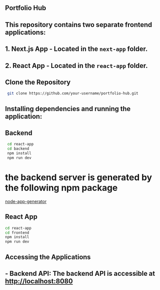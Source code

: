 ## Portfolio Hub

## This repository contains two separate frontend applications:

## 1. **Next.js App** - Located in the `next-app` folder.

## 2. **React App** - Located in the `react-app` folder.

## Clone the Repository

```bash
 git clone https://github.com/your-username/portfolio-hub.git
```

## Installing dependencies and running the application:

## Backend

```bash
 cd react-app
 cd backend
 npm install
 npm run dev
```

# the backend server is generated by the following npm package

[node-app-generator](https://www.npmjs.com/package/node-app-generator?activeTab=readme)

## React App

```bash
cd react-app
cd frontend
npm install
npm run dev
```

## Accessing the Applications

## - **Backend API:** The backend API is accessible at [http://localhost:8080](http://localhost:8080)
